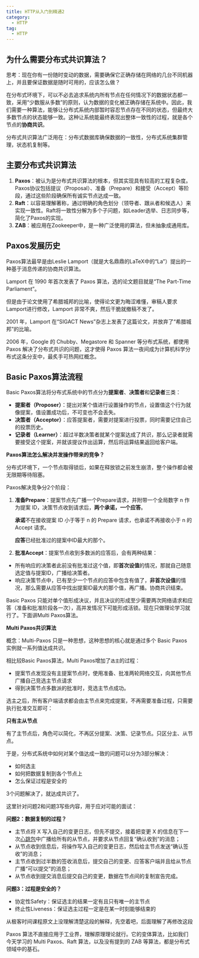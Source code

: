 ```yaml
---
title: HTTP从入门到精通2
category:
  - HTTP
tag:
  - HTTP
---
```


## 为什么需要分布式共识算法？

思考：现在你有一份随时变动的数据，需要确保它正确存储在网络的几台不同机器上，并且要保证数据是随时可用的，应该怎么做？

在分布式环境下，可以不必去追求系统内所有节点在任何情况下的数据状态都一致，采用“少数服从多数”的原则，认为数据的变化被正确存储在系统中。因此，我们需要一种算法，能够让分布式系统内部暂时容忍节点存在不同的状态，但最终大多数节点的状态能够一致。这种让系统能最终表现出整体一致性的过程，就是各个节点的**协商共识**。

分布式共识算法广泛用在：分布式数据库确保数据的一致性，分布式系统集群管理，状态机复制等。

## 主要分布式共识算法

1. ‌**Paxos**‌：被认为是分布式共识算法的根本，但其实现具有较高的工程复杂度。Paxos协议包括提议（Proposal）、准备（Prepare）和接受（Accept）等阶段，通过这些阶段确保所有诚实节点达成一致。
2. ‌**Raft**‌：以容易理解著称，通过明确的角色划分（领导者、跟从者和候选人）来实现一致性。Raft将一致性分解为多个子问题，如Leader选举、日志同步等，简化了Paxos的实现。
3. ‌**ZAB**‌：被应用在Zookeeper中，是一种广泛使用的算法，但未抽象成通用库。

## Paxos发展历史

Paxos算法最早是由Leslie Lamport（就是大名鼎鼎的LaTeX中的“La”）提出的一种基于消息传递的协商共识算法。

Lamport 在 1990 年首次发表了 Paxos 算法，选的论文题目就是“The Part-Time Parliament”。

但是由于论文使用了希腊城邦的比喻，使得论文更为晦涩难懂，审稿人要求Lamport进行修改，Lamport 非常不爽，然后干脆就撤稿不发了。

2001 年，Lamport 在“SIGACT News”杂志上发表了这篇论文，并放弃了“希腊城邦”的比喻。

2006 年，Google 的 Chubby、Megastore 和 Spanner 等分布式系统，都使用 Paxos 解决了分布式共识的问题，这才使得 Paxos 算法一夜间成为计算机科学分布式这条分支中，最炙手可热网红概念。

## Basic Paxos算法流程

Basic Paxos算法将分布式系统中的节点分为**提案者**、**决策者**和**记录者**三类：

- **提案者（Proposer）**：提出对某个值进行设置操作的节点，设置值这个行为就像提案，值设置成功后，不可变也不会丢失。
- **决策者（Acceptor）**：应答提案者，需要对提案进行投票，同时需要记住自己的投票历史。
- **记录者（Learner）**：超过半数决策者就某个提案达成了共识，那么记录者就需要接受这个提案，并就该提议作出运算，然后将运算结果返回给客户端。


**Paxos算法怎么解决并发操作带来的竞争？**

分布式环境下，一个节点取得锁后，如果在释放锁之前发生崩溃，整个操作都会被无限期等待阻塞。

Paxos解决竞争分2个阶段：

1. **准备Prepare**：提案节点先广播一个Prepare请求，并附带一个全局数字 n 作为提案 ID，决策节点收到请求后，**两个承诺，一个应答**。

   **承诺**不在接收提案 ID 小于等于 n 的 Prepare 请求，也承诺不再接收小于 n 的 Accept 请求。

   **应答**已经批准过的提案中ID最大的那个。

2. **批准Accept**：提案节点收到多数派的应答后，会有两种结果：

- 所有响应的决策者此前没有批准过这个值，即**首次设值**的情况，那就自己随意选定值与提案ID，广播给决策者。
- 响应决策节点中，已有至少一个节点的应答中包含有值了，**非首次设值**的情况，那么需要从应答中找出提案ID最大的那个值，再广播。协商共识结束。

Basic Paxos 只能对单个值形成决议，并且决议的形成至少需要两次网络请求和应答（准备和批准阶段各一次），高并发情况下可能形成活锁。现在只做理论学习就行了。下面讲Multi Paxos算法。

**Multi Paxos共识算法**

概念：Multi-Paxos 只是一种思想，这种思想的核心就是通过多个 Basic Paxos 实例就一系列值达成共识。

相比较Basic Paxos算法，Multi Paxos增加了`选主`的过程：

- 提案节点发现没有主提案节点时，使用准备、批准两轮网络交互，向其他节点广播自己竞选主节点请求
- 得到决策节点多数派的批准时，竞选主节点成功。

选主之后，所有客户端请求都会由主节点来完成提案，不再需要准备过程，只需要执行批准交互即可：

**只有主从节点**

有了主节点后，角色可以简化，不再区分提案、决策、记录节点。只区分主、从节点。

于是，分布式系统中如何对某个值达成一致的问题可以分为3部分解决：

- 如何选主
- 如何把数据复制到各个节点上
- 怎么保证过程是安全的

3个问题解决了，就达成共识了。

这里针对问题2和问题3写些内容，用于应对可能的面试：

**问题2：数据复制的过程？**

- 主节点将 X 写入自己的变更日志，但先不提交，接着把变更 X 的信息在下一次[心跳包](https://zhida.zhihu.com/search?content_id=251314369&content_type=Article&match_order=1&q=心跳包&zhida_source=entity)中广播给所有的从节点，并要求从节点回复“确认收到”的消息；
- 从节点收到信息后，将操作写入自己的变更日志，然后给主节点发送“确认签收”的消息；
- 主节点收到过半数的签收消息后，提交自己的变更、应答客户端并且给从节点广播“可以提交”的消息；
- 从节点收到提交消息后提交自己的变更，数据在节点间的复制宣告完成。

**问题3：过程是安全的？**

- 协定性Safety：保证选主的结果一定有且只有唯一的主节点
- 终止性Liveness：保证选主过程一定是在某一时刻能够结束的

从极客时间课程原文上没理解清楚这段的解释，先空着吧，后面理解了再修改这段

Paxos 算法不直接应用于工业界，理解原理理论就行。它的变体算法，比如我们今天学习的 Multi Paxos、Raft 算法，以及没有提到的 ZAB 等算法，都是分布式领域中的基石。





























